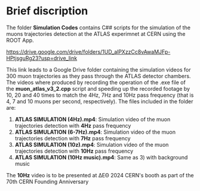 # Brief discription

The folder **Simulation Codes** contains C## scripts for the simulation of the muons trajectories
detection at the ATLAS experimnet at CERN using the ROOT App.

https://drive.google.com/drive/folders/1UD_alPXzzCc8vAwaMJFp-HPtjsguRg23?usp=drive_link

This link leads to a Google Drive folder containing the simulation videos for 300 muon trajectories as they pass through the ATLAS detector chambers. The videos where produced by recording the operation of the .exe file of the **muon_atlas_v3_2.cpp** script and speeding up the recorded footage by 10, 20 and 40 times to match the 4Hz, 7Hz and 10Hz pass frequency (that is 4, 7 and 10 muons per second, respectively). The files included in the folder are:

1) **ATLAS SIMULATION (4Hz).mp4**: Simulation video of the muon trajectories detection with **4Hz** pass frequency
2) **ATLAS SIMULATION (6-7Hz).mp4**: Simulation video of the muon trajectories detection with **7Hz** pass frequency
3) **ATLAS SIMULATION (10z).mp4**: Simulation video of the muon trajectories detection with **10Hz** pass frequency
4) **ATLAS SIMULATION (10Hz music).mp4**: Same as 3) with background music

The **10Hz** video is to be presented at ΔΕΘ 2024 CERN's booth as part of the 70th CERN Founding Anniversary
